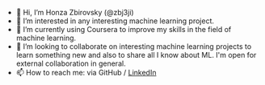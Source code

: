 - 👋 Hi, I’m Honza Zbirovsky (@zbj3ji)
- 👀 I’m interested in any interesting machine learning project.
- 🌱 I’m currently using Coursera to improve my skills in the field of machine learning.
- 💞️ I’m looking to collaborate on interesting machine learning projects to learn something new and also to share all I know about ML. I'm open for external collaboration in general.
- 📫 How to reach me: via GitHub / [LinkedIn](https://www.linkedin.com/in/jan-zbirovsky/)

<!---
zbj3ji/zbj3ji is a ✨ special ✨ repository because its `README.md` (this file) appears on your GitHub profile.
You can click the Preview link to take a look at your changes.
--->
